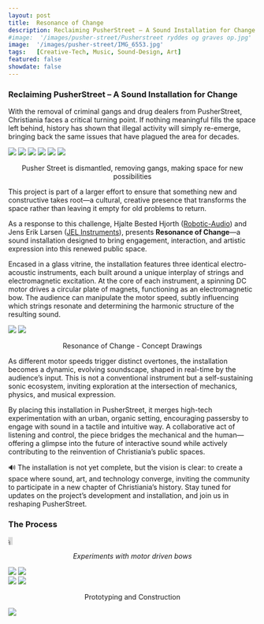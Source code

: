 ```yaml
---
layout: post
title:  Resonance of Change
description: Reclaiming PusherStreet – A Sound Installation for Change
#image:  '/images/pusher-street/Pusherstreet ryddes og graves op.jpg'
image:  '/images/pusher-street/IMG_6553.jpg'
tags:   [Creative-Tech, Music, Sound-Design, Art]
featured: false
showdate: false
---
```


### Reclaiming PusherStreet – A Sound Installation for Change

With the removal of criminal gangs and drug dealers from PusherStreet, Christiania faces a critical turning point. If nothing meaningful fills the space left behind, history has shown that illegal activity will simply re-emerge, bringing back the same issues that have plagued the area for decades. 

<div class="gallery-box">
    <div class="gallery">
        <img src="/images/pusher-street/ChristianiaEntre.jpg">
        <img src="/images/pusher-street/scanpix-20240406-170728-l.jpg">
        <img src="/images/pusher-street/49105689a0ca8e18470757ba15c2de18.jpg">
        <img src="/images/pusher-street/standard_20240406-172911-L-8640x5760ma.jpg">
        <img src="/images/pusher-street/asset.dr.jpg">
        <img src="/images/pusher-street/Pusherstreet ryddes og graves op.jpg">
    </div>
        <p class="gallery-caption" style="text-align: center;">Pusher Street is dismantled, removing gangs, making space for new possibilities</p>
</div>

This project is part of a larger effort to ensure that something new and constructive takes root—a cultural, creative presence that transforms the space rather than leaving it empty for old problems to return.

As a response to this challenge, Hjalte Bested Hjorth ([Robotic-Audio](https://roboticaudio.com/)) and Jens Erik Larsen ([JEL Instruments](https://www.jelinstruments.com/)), presents **Resonance of Change**—a sound installation designed to bring engagement, interaction, and artistic expression into this renewed public space.

Encased in a glass vitrine, the installation features three identical electro-acoustic instruments, each built around a unique interplay of strings and electromagnetic excitation. At the core of each instrument, a spinning DC motor drives a circular plate of magnets, functioning as an electromagnetic bow. The audience can manipulate the motor speed, subtly influencing which strings resonate and determining the harmonic structure of the resulting sound.

<div class="gallery-box">
  <div class="gallery">
    <img src="/images/pusher-street/JPEG-billede-4AC5-B976-19-0.jpg">
    <img src="/images/pusher-street/JPEG-billede-4D71-9138-F4-0.jpg">
  </div>
    <p class="gallery-caption" style="text-align: center;">Resonance of Change - Concept Drawings</p>
</div>

As different motor speeds trigger distinct overtones, the installation becomes a dynamic, evolving soundscape, shaped in real-time by the audience’s input. This is not a conventional instrument but a self-sustaining sonic ecosystem, inviting exploration at the intersection of mechanics, physics, and musical expression.

By placing this installation in PusherStreet, it merges high-tech experimentation with an urban, organic setting, encouraging passersby to engage with sound in a tactile and intuitive way. A collaborative act of listening and control, the piece bridges the mechanical and the human—offering a glimpse into the future of interactive sound while actively contributing to the reinvention of Christiania’s public spaces.

🔊 The installation is not yet complete, but the vision is clear: to create a space where sound, art, and technology converge, inviting the community to participate in a new chapter of Christiania’s history. Stay tuned for updates on the project’s development and installation, and join us in reshaping PusherStreet.


### The Process

<p><iframe height=16 width=9 src="https://drive.google.com/file/d/1QJphfLXZlThHXOe08yaVp_KCeZkGfpC9/preview" allow="autoplay; encrypted-media" frameborder="0" allowfullscreen></iframe></p>
<p style="text-align: center;"><em>Experiments with motor driven bows</em></p>

<div class="gallery-box">
  <div class="gallery">
    <img src="/images/pusher-street/IMG_79C2FBD79F94-1.jpeg">
    <img src="/images/pusher-street/IMG_335CA656A638-1.jpeg">
  </div>
</div>

<div class="gallery-box">
  <div class="gallery">
    <img src="/images/pusher-street/JPEG-billede-4CE9-8C7C-71-0.jpeg">
    <img src="/images/pusher-street/JPEG-billede-4508-8123-7E-0.jpeg">
  </div>
    <p class="gallery-caption" style="text-align: center;">Prototyping and Construction</p>
</div>



![]({{site.baseurl}}/images/pusher-street/dalle1.webp#wide)
